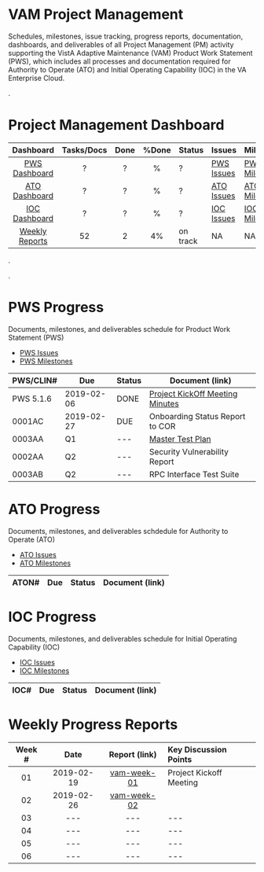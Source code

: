 # VAM Project Management
Schedules, milestones, issue tracking, progress reports, documentation, dashboards, and deliverables of all Project Management (PM) activity supporting the VistA Adaptive Maintenance (VAM) Product Work Statement (PWS), which includes all processes and documentation required for Authority to Operate (ATO) and Initial Operating Capability (IOC) in the VA Enterprise Cloud.

.


# Project Management Dashboard
Dashboard | Tasks/Docs | Done | %Done| Status | Issues | Milestones|
|:---:|:---:|:---:|:---:|---|---|---|
[PWS Dashboard](#pws-progress)    | ? | ? | % | ? | [PWS Issues](https://github.com/vistadataproject/VAM2ProjectManagement/issues?q=is%3Aopen+is%3Aissue+label%3APWS) | [PWS Milestones](https://github.com/vistadataproject/VAM2ProjectManagement/issues?q=is%3Aopen+is%3Aissue+milestone%3APWS-Scope)  | 
[ATO Dashboard](#ato-progress)    | ? | ? | % | ? | [ATO Issues](https://github.com/vistadataproject/VAM2ProjectManagement/issues?q=is%3Aopen+is%3Aissue+label%3AATO) | [ATO Milestones](https://github.com/vistadataproject/VAM2ProjectManagement/issues?q=is%3Aopen+is%3Aissue+milestone%3AATO-Scope)  |
[IOC Dashboard](#ioc-progress)    | ? | ? | % | ? | [IOC Issues](https://github.com/vistadataproject/VAM2ProjectManagement/issues?q=is%3Aopen+is%3Aissue+label%3AIOC)  |  [IOC Milestones](https://github.com/vistadataproject/VAM2ProjectManagement/issues?q=is%3Aopen+is%3Aissue+milestone%3AIOC-Scope) | 
[Weekly Reports](#weekly-progress-reports)  | 52 | 2 | 4% | on track  | NA | NA |

.

.


# PWS Progress
Documents, milestones, and deliverables schedule for Product Work Statement (PWS)

* [PWS Issues](https://github.com/vistadataproject/VAM2ProjectManagement/issues?q=is%3Aopen+is%3Aissue+label%3APWS)
* [PWS Milestones](https://github.com/vistadataproject/VAM2ProjectManagement/issues?q=is%3Aopen+is%3Aissue+milestone%3APWS-Scope)


|PWS/CLIN# | Due | Status | Document (link) |
|---|---|---|---|
|PWS 5.1.6 | 2019-02-06 | DONE | [Project KickOff Meeting Minutes](/Documents/Technical_Kickoff_Meeting/VAM2_Technical_Kickoff_Meeting_Notes_20190206.md) |
|0001AC | 2019-02-27| DUE | Onboarding Status Report to COR |
|0003AA | Q1 | --- | [Master Test Plan](/Documents/Master_Test_Plan.md) | 
|0002AA	| Q2 | --- | Security Vulnerability Report | 
|0003AB	| Q2 | --- | RPC Interface Test Suite | 




# ATO Progress
Documents, milestones, and deliverables schdedule for Authority to Operate (ATO)

* [ATO Issues](https://github.com/vistadataproject/VAM2ProjectManagement/issues?q=is%3Aopen+is%3Aissue+label%3AATO)
* [ATO Milestones](https://github.com/vistadataproject/VAM2ProjectManagement/issues?q=is%3Aopen+is%3Aissue+milestone%3AATO-Scope) 


|ATON# | Due | Status | Document (link) |
|---|---|---|---|



# IOC Progress
Documents, milestones, and deliverables schedule for Initial Operating Capability (IOC)

* [IOC Issues](https://github.com/vistadataproject/VAM2ProjectManagement/issues?q=is%3Aopen+is%3Aissue+label%3AIOC)
* [IOC Milestones](https://github.com/vistadataproject/VAM2ProjectManagement/issues?q=is%3Aopen+is%3Aissue+milestone%3AIOC-Scope)

|IOC# | Due | Status | Document (link) |
|---|---|---|---|


# Weekly Progress Reports
|Week #  | Date  | Report (link) | Key Discussion Points|
|:---:|:---:|:---:|:---|
| 01 |2019-02-19|  [vam-week-01](/Documents/weekly_meeting_minutes/vam-week-01-20190219.md) | Project Kickoff Meeting |
| 02 |2019-02-26|  [vam-week-02](/Documents/weekly_meeting_minutes/vam-week-01-20190226.md) |   |
| 03 |---|---|---|
| 04 |---|---|---|
| 05 |---|---|---|
| 06 |---|---|---|












